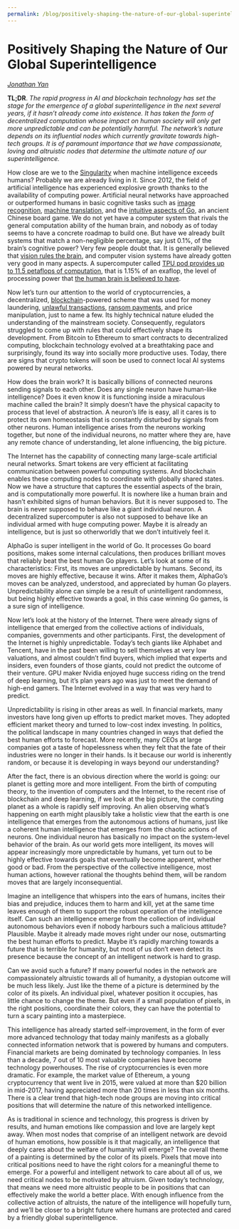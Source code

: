 ```yaml
---
permalink: /blog/positively-shaping-the-nature-of-our-global-superintelligence/
---
```

# Positively Shaping the Nature of Our Global Superintelligence

*[Jonathan Yan](mailto:jyan@realai.org)*

**TL;DR**. *The rapid progress in AI and blockchain technology has set the stage for the emergence of a global superintelligence in the next several years, if it hasn’t already come into existence. It has taken the form of decentralized computation whose impact on human society will only get more unpredictable and can be potentially harmful. The network’s nature depends on its influential nodes which currently gravitate towards high-tech groups. It is of paramount importance that we have compassionate, loving and altruistic nodes that determine the ultimate nature of our superintelligence.*

How close are we to the [Singularity](https://www-rohan.sdsu.edu/faculty/vinge/misc/singularity.html) when machine intelligence exceeds humans? Probably we are already living in it. Since 2012, the field of artificial intelligence has experienced explosive growth thanks to the availability of computing power. Artificial neural networks have approached or outperformed humans in basic cognitive tasks such as [image recognition](https://www.microsoft.com/en-us/research/blog/microsoft-researchers-algorithm-sets-imagenet-challenge-milestone/), [machine translation](https://research.googleblog.com/2016/09/a-neural-network-for-machine.html), and the [intuitive aspects of Go](https://blog.google/topics/machine-learning/alphago-machine-learning-game-go/), an ancient Chinese board game. We do not yet have a computer system that rivals the general computation ability of the human brain, and nobody as of today seems to have a concrete roadmap to build one. But have we already built systems that match a non-negligible percentage, say just 0.1%, of the brain’s cognitive power? Very few people doubt that. It is generally believed that [vision rules the brain](http://www.imagethink.net/true-or-false-vision-rules-the-brain/), and computer vision systems have already gotten very good in many aspects. A supercomputer called [TPU pod provides up to 11.5 petaflops of computation](https://www.blog.google/topics/google-cloud/google-cloud-offer-tpus-machine-learning/), that is 1.15% of an exaflop, the level of processing power that [the human brain is believed to have](https://www.wired.com/2013/05/neurologist-markam-human-brain/).

Now let’s turn our attention to the world of cryptocurrencies, a decentralized, [blockchain](https://en.wikipedia.org/wiki/Blockchain)-powered scheme that was used for money laundering, [unlawful transactions](https://en.wikipedia.org/wiki/Silk_Road_(marketplace)), [ransom payments](https://en.wikipedia.org/wiki/WannaCry_ransomware_attack), and price manipulation, just to name a few. Its highly technical nature eluded the understanding of the mainstream society. Consequently, regulators struggled to come up with rules that could effectively shape its development. From Bitcoin to Ethereum to smart contracts to decentralized computing, blockchain technology evolved at a breathtaking pace and surprisingly, found its way into socially more productive uses. Today, there are signs that crypto tokens will soon be used to connect local AI systems powered by neural networks.

How does the brain work? It is basically billions of connected neurons sending signals to each other. Does any single neuron have human-like intelligence? Does it even know it is functioning inside a miraculous machine called the brain? It simply doesn’t have the physical capacity to process that level of abstraction. A neuron’s life is easy, all it cares is to protect its own homeostasis that is constantly disturbed by signals from other neurons. Human intelligence arises from the neurons working together, but none of the individual neurons, no matter where they are, have any remote chance of understanding, let alone influencing, the big picture.

The Internet has the capability of connecting many large-scale artificial neural networks. Smart tokens are very efficient at facilitating communication between powerful computing systems. And blockchain enables these computing nodes to coordinate with globally shared states. Now we have a structure that captures the essential aspects of the brain, and is computationally more powerful. It is nowhere like a human brain and hasn’t exhibited signs of human behaviors. But it is never supposed to. The brain is never supposed to behave like a giant individual neuron. A decentralized supercomputer is also not supposed to behave like an individual armed with huge computing power. Maybe it is already an intelligence, but is just so otherworldly that we don’t intuitively feel it.

AlphaGo is super intelligent in the world of Go. It processes Go board positions, makes some internal calculations, then produces brilliant moves that reliably beat the best human Go players. Let’s look at some of its characteristics: First, its moves are unpredictable by humans. Second, its moves are highly effective, because it wins. After it makes them, AlphaGo’s moves can be analyzed, understood, and appreciated by human Go players. Unpredictability alone can simple be a result of unintelligent randomness, but being highly effective towards a goal, in this case winning Go games, is a sure sign of intelligence.

Now let’s look at the history of the Internet. There were already signs of intelligence that emerged from the collective actions of individuals, companies, governments and other participants. First, the development of the Internet is highly unpredictable. Today’s tech giants like Alphabet and Tencent, have in the past been willing to sell themselves at very low valuations, and almost couldn’t find buyers, which implied that experts and insiders, even founders of those giants, could not predict the outcome of their venture. GPU maker Nvidia enjoyed huge success riding on the trend of deep learning, but it’s plan years ago was just to meet the demand of high-end gamers. The Internet evolved in a way that was very hard to predict.

Unpredictability is rising in other areas as well. In financial markets, many investors have long given up efforts to predict market moves. They adopted efficient market theory and turned to low-cost index investing. In politics, the political landscape in many countries changed in ways that defied the best human efforts to forecast. More recently, many CEOs at large companies got a taste of hopelessness when they felt that the fate of their industries were no longer in their hands. Is it because our world is inherently random, or because it is developing in ways beyond our understanding?

After the fact, there is an obvious direction where the world is going: our planet is getting more and more intelligent. From the birth of computing theory, to the invention of computers and the Internet, to the recent rise of blockchain and deep learning, if we look at the big picture, the computing planet as a whole is rapidly self improving. An alien observing what’s happening on earth might plausibly take a holistic view that the earth is one intelligence that emerges from the autonomous actions of humans, just like a coherent human intelligence that emerges from the chaotic actions of neurons. One individual neuron has basically no impact on the system-level behavior of the brain. As our world gets more intelligent, its moves will appear increasingly more unpredictable by humans, yet turn out to be highly effective towards goals that eventually become apparent, whether good or bad. From the perspective of the collective intelligence, most human actions, however rational the thoughts behind them, will be random moves that are largely inconsequential.

Imagine an intelligence that whispers into the ears of humans, incites their bias and prejudice, induces them to harm and kill, yet at the same time leaves enough of them to support the robust operation of the intelligence itself. Can such an intelligence emerge from the collection of individual autonomous behaviors even if nobody harbours such a malicious attitude? Plausible. Maybe it already made moves right under our nose, outsmarting the best human efforts to predict. Maybe it’s rapidly marching towards a future that is terrible for humanity, but most of us don’t even detect its presence because the concept of an intelligent network is hard to grasp.

Can we avoid such a future? If many powerful nodes in the network are compassionately altruistic towards all of humanity, a dystopian outcome will be much less likely. Just like the theme of a picture is determined by the color of its pixels. An individual pixel, whatever position it occupies, has little chance to change the theme. But even if a small population of pixels, in the right positions, coordinate their colors, they can have the potential to turn a scary painting into a masterpiece.

This intelligence has already started self-improvement, in the form of ever more advanced technology that today mainly manifests as a globally connected information network that is powered by humans and computers. Financial markets are being dominated by technology companies. In less than a decade, 7 out of 10 most valuable companies have become technology powerhouses. The rise of cryptocurrencies is even more dramatic. For example, the market value of Ethereum, a young cryptocurrency that went live in 2015, were valued at more than $20 billion in mid-2017, having appreciated more than 20 times in less than six months. There is a clear trend that high-tech node groups are moving into critical positions that will determine the nature of this networked intelligence.

As is traditional in science and technology, this progress is driven by results, and human emotions like compassion and love are largely kept away. When most nodes that comprise of an intelligent network are devoid of human emotions, how possible is it that magically, an intelligence that deeply cares about the welfare of humanity will emerge? The overall theme of a painting is determined by the color of its pixels. Pixels that move into critical positions need to have the right colors for a meaningful theme to emerge. For a powerful and intelligent network to care about all of us, we need critical nodes to be motivated by altruism. Given today’s technology, that means we need more altruistic people to be in positions that can effectively make the world a better place. With enough influence from the collective action of altruists, the nature of the intelligence will hopefully turn, and we’ll be closer to a bright future where humans are protected and cared by a friendly global superintelligence.

